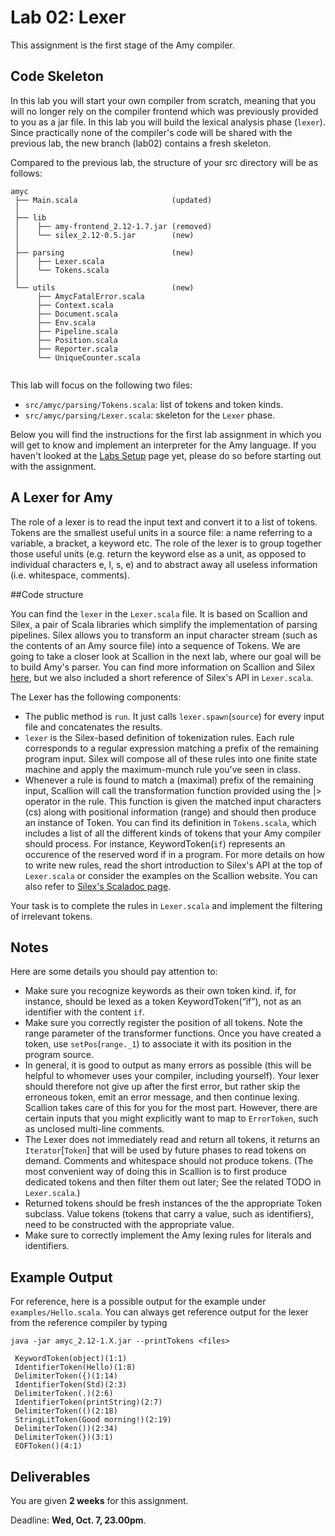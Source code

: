 # Lab 02: Lexer

This assignment is the first stage of the Amy compiler.

## Code Skeleton

In this lab you will start your own compiler from scratch, meaning that you will no longer rely on the compiler frontend which was previously provided to you as a jar file. In this lab you will build the lexical analysis phase (`lexer`). Since practically none of the compiler's code will be shared with the previous lab, the new branch (lab02) contains a fresh skeleton.

Compared to the previous lab, the structure of your src directory will be as follows:
```
amyc
 ├── Main.scala                     (updated)
 │
 ├── lib
 │    ├── amy-frontend_2.12-1.7.jar (removed)
 │    └── silex_2.12-0.5.jar        (new)
 │
 ├── parsing                        (new)
 │    ├── Lexer.scala
 │    └── Tokens.scala
 │
 └── utils                          (new)
      ├── AmycFatalError.scala
      ├── Context.scala
      ├── Document.scala
      ├── Env.scala
      ├── Pipeline.scala
      ├── Position.scala
      ├── Reporter.scala
      └── UniqueCounter.scala


```
This lab will focus on the following two files:

* `src/amyc/parsing/Tokens.scala`: list of tokens and token kinds.
* `src/amyc/parsing/Lexer.scala`: skeleton for the `Lexer` phase.

Below you will find the instructions for the first lab assignment in which you will get to know and implement an interpreter for the Amy language. If you haven't looked at the [Labs Setup](https://gitlab.epfl.ch/lara/cs320/-/blob/main/labs/labs_setup.md) page yet, please do so before starting out with the assignment.

## A Lexer for Amy

The role of a lexer is to read the input text and convert it to a list of tokens. Tokens are the smallest useful units in a source file: a name referring to a variable, a bracket, a keyword etc. The role of the lexer is to group together those useful units (e.g. return the keyword else as a unit, as opposed to individual characters e, l, s, e) and to abstract away all useless information (i.e. whitespace, comments).

##Code structure

You can find the `lexer` in the `Lexer.scala` file. It is based on Scallion and Silex, a pair of Scala libraries which simplify the implementation of parsing pipelines. Silex allows you to transform an input character stream (such as the contents of an Amy source file) into a sequence of Tokens. We are going to take a closer look at Scallion in the next lab, where our goal will be to build Amy's parser. You can find more information on Scallion and Silex [here](https://github.com/epfl-lara/scallion), but we also included a short reference of Silex's API in `Lexer.scala`.

The Lexer has the following components:

* The public method is `run`. It just calls `lexer.spawn`(`source`) for every input file and concatenates the results.
* `lexer` is the Silex-based definition of tokenization rules. Each rule corresponds to a regular expression matching a prefix of the remaining program input. Silex will compose all of these rules into one finite state machine and apply the maximum-munch rule you've seen in class.
* Whenever a rule is found to match a (maximal) prefix of the remaining input, Scallion will call the transformation function provided using the |> operator in the rule. This function is given the matched input characters (cs) along with positional information (range) and should then produce an instance of Token. You can find its definition in `Tokens.scala`, which includes a list of all the different kinds of tokens that your Amy compiler should process. For instance, KeywordToken(`if`) represents an occurence of the reserved word if in a program.
For more details on how to write new rules, read the short introduction to Silex's API at the top of `Lexer.scala` or consider the examples on the Scallion website. You can also refer to [Silex's Scaladoc page](https://epfl-lara.github.io/silex/silex/index.html).

Your task is to complete the rules in `Lexer.scala` and implement the filtering of irrelevant tokens.

## Notes
Here are some details you should pay attention to:

* Make sure you recognize keywords as their own token kind. if, for instance, should be lexed as a token KeywordToken(“if”), not as an identifier with the content `if`.
* Make sure you correctly register the position of all tokens. Note the range parameter of the transformer functions. Once you have created a token, use `setPos`(`range._1`) to associate it with its position in the program source.
* In general, it is good to output as many errors as possible (this will be helpful to whomever uses your compiler, including yourself). Your lexer should therefore not give up after the first error, but rather skip the erroneous token, emit an error message, and then continue lexing. Scallion takes care of this for you for the most part. However, there are certain inputs that you might explicitly want to map to `ErrorToken`, such as unclosed multi-line comments.
* The Lexer does not immediately read and return all tokens, it returns an `Iterator`[`Token`] that will be used by future phases to read tokens on demand.
Comments and whitespace should not produce tokens. (The most convenient way of doing this in Scallion is to first produce dedicated tokens and then filter them out later; See the related TODO in `Lexer.scala`.)
* Returned tokens should be fresh instances of the the appropriate Token subclass. Value tokens (tokens that carry a value, such as identifiers), need to be constructed with the appropriate value.
* Make sure to correctly implement the Amy lexing rules for literals and identifiers.

## Example Output
For reference, here is a possible output for the example under `examples/Hello.scala`. You can always get reference output for the lexer from the reference compiler by typing

```
java -jar amyc_2.12-1.X.jar --printTokens <files>
```
```
 KeywordToken(object)(1:1)
 IdentifierToken(Hello)(1:8)
 DelimiterToken({)(1:14)
 IdentifierToken(Std)(2:3)
 DelimiterToken(.)(2:6)
 IdentifierToken(printString)(2:7)
 DelimiterToken(()(2:18)
 StringLitToken(Good morning!)(2:19)
 DelimiterToken())(2:34)
 DelimiterToken(})(3:1)
 EOFToken()(4:1)
 ```

## Deliverables
You are given **2 weeks** for this assignment.

Deadline: **Wed, Oct. 7, 23.00pm**.
